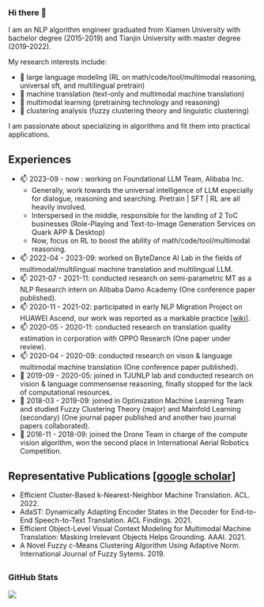 ### Hi there 👋

I am an NLP algorithm engineer graduated from Xiamen University with bachelor degree (2015-2019) and Tianjin University with master degree (2019-2022).

My research interests include: 

- 🌱 large language modeling (RL on math/code/tool/multimodal reasoning, universal sft, and multilingual pretrain)
- 🌱 machine translation (text-only and multimodal machine translation)
- 👯 multimodal learning (pretraining technology and reasoning)
- 🔭 clustering analysis (fuzzy clustering theory and linguistic clustering)

I am passionate about specializing in algorithms and fit them into practical applications.

## Experiences

- 📫 2023-09 -  now   : working on Foundational LLM Team, Alibaba Inc.
   - Generally, work towards the universal intelligence of LLM especially for dialogue, reasoning and searching. Pretrain | SFT | RL are all heavily involved.
   - Interspersed in the middle, responsible for the landing of 2 ToC businesses (Role-Playing and Text-to-Image Generation Services on Quark APP & Desktop)
   - Now, focus on RL to boost the ability of math/code/tool/multimodal reasoning.
- 📫 2022-04 - 2023-09: worked on ByteDance AI Lab in the fields of multimodal/multilingual machine translation and multilingual LLM.
- 📫 2021-07 - 2021-11: conducted research on semi-parametric MT as a NLP Research intern on Alibaba Damo Academy (One conference paper published).
- 📫 2020-11 - 2021-02: participated in early NLP Migration Project on HUAWEI Ascend, our work was reported as a markable practice [[wiki]](https://gitee.com/ascend/modelzoo/wikis/%E5%8E%86%E5%8F%B2%E6%95%99%E7%A8%8B%E5%BD%92%E6%A1%A3/%E5%85%B8%E5%9E%8B%E9%97%AE%E9%A2%98%E5%AE%9A%E4%BD%8D%E6%80%BB%E7%BB%93/Bi-GRU%E7%B2%BE%E5%BA%A6%E4%B8%8E%E6%80%A7%E8%83%BD%E8%B0%83%E4%BC%98%E7%BB%8F%E9%AA%8C%E5%88%86%E4%BA%AB).
- 📫 2020-05 - 2020-11: conducted research on translation quality estimation in corporation with OPPO Research (One paper under review).
- 📫 2020-04 - 2020-09: conducted research on vison & language multimodal machine translation (One conference paper published).
- 🤔 2019-09 - 2020-05: joined in TJUNLP lab and conducted research on vision & language commensense reasoning, finally stopped for the lack of computational resources. 
- 👯 2018-03 - 2019-09: joined in Optimization Machine Learning Team and studied Fuzzy Clustering Theory (major) and Mainfold Learning (secondary) (One journal paper published and another two journal papers collaborated).
- 👯 2016-11 - 2018-09: joined the Drone Team in charge of the compute vision algorithm, won the second place in International Aerial Robotics Competition.

## Representative Publications [[google scholar]](https://scholar.google.com/citations?user=13UiAdUAAAAJ&hl=zh-CN)

- Efficient Cluster-Based k-Nearest-Neighbor Machine Translation. ACL. 2022.
- AdaST: Dynamically Adapting Encoder States in the Decoder for End-to-End Speech-to-Text Translation. ACL Findings. 2021.
- Efficient Object-Level Visual Context Modeling for Multimodal Machine Translation: Masking Irrelevant Objects Helps Grounding. AAAI. 2021.
- A Novel Fuzzy c-Means Clustering Algorithm Using Adaptive Norm. International Journal of Fuzzy Sytems. 2019.

## <h3 align="left">GitHub Stats</h3>

<a href="">
  <img align="centre" src="https://github-readme-stats.vercel.app/api?username=wonderseen&&count_private=true&include_all_commits=true&show_icons=true&title_color=007bff&text_color=e7e7e7&icon_color=007bff&bg_color=171c28" />
<a />
